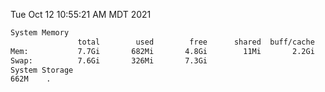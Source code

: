 Tue Oct 12 10:55:21 AM MDT 2021
```bash
System Memory
               total        used        free      shared  buff/cache   available
Mem:           7.7Gi       682Mi       4.8Gi        11Mi       2.2Gi       6.7Gi
Swap:          7.6Gi       326Mi       7.3Gi
System Storage
662M	.
```
```bash
